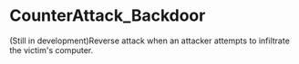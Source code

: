 # CounterAttack_Backdoor
(Still in development)Reverse attack when an attacker attempts to infiltrate the victim's computer.
